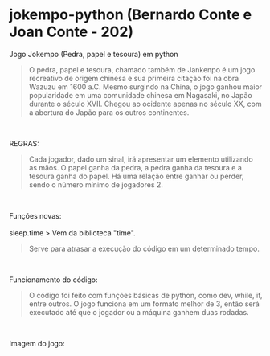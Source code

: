 # jokempo-python (Bernardo Conte e Joan Conte - 202)
Jogo Jokempo (Pedra, papel e tesoura) em python
>O pedra, papel e tesoura, chamado também de Jankenpo é um jogo recreativo de origem chinesa e sua primeira citação foi na obra Wazuzu em 1600 a.C. Mesmo surgindo na China, o jogo ganhou maior popularidade em uma comunidade chinesa em Nagasaki, no Japão durante o século XVII. Chegou ao ocidente apenas no século XX, com a abertura do Japão para os outros continentes.

<br>

REGRAS: <br>
>Cada jogador, dado um sinal, irá apresentar um elemento utilizando as mãos. O papel ganha da pedra, a pedra ganha da tesoura e a tesoura ganha do papel. Há uma relação entre ganhar ou perder, sendo o número mínimo de jogadores 2.

<br>

Funções novas: <br><br>
sleep.time > Vem da biblioteca "time". <br>
>Serve para atrasar a execução do código em um determinado tempo.

<br>

Funcionamento do código:<br>
>O código foi feito com funções básicas de python, como dev, while, if, entre outros. O jogo funciona em um formato melhor de 3, então será executado até que o jogador ou a máquina ganhem duas rodadas.

<br>

Imagem do jogo:






 
